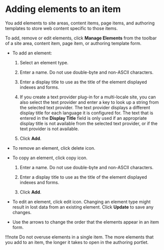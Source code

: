 # Adding elements to an item


You add elements to site areas, content items, page items, and authoring templates to store web content specific to those items.

To add, remove or edit elements, click **Manage Elements** from the toolbar of a site area, content item, page item, or authoring template form.

-   To add an element:

    1.  Select an element type.

    2.  Enter a name. Do not use double-byte and non-ASCII characters.

    3.  Enter a display title to use as the title of the element displayed indexes and forms.

    4.  If you create a text provider plug-in for a multi-locale site, you can also select the text provider and enter a key to look up a string from the selected text provider. The text provider displays a different display title for each language it is configured for. The text that is entered in the **Display Title** field is only used if an appropriate display title is not available from the selected text provider, or if the text provider is not available.

    5.  Click **Add**.

-   To remove an element, click delete icon.

-   To copy an element, click copy icon.


    1.  Enter a name. Do not use double-byte and non-ASCII characters.

    2.  Enter a display title to use as the title of the element displayed indexes and forms.

    3.  Click **Add**.

-   To edit an element, click edit icon. Changing an element type might result in lost data from an existing element. Click **Update** to save any changes.


-   Use the arrows to change the order that the elements appear in an item form.


!!!note
    Do not overuse elements in a single item. The more elements that you add to an item, the longer it takes to open in the authoring portlet.


